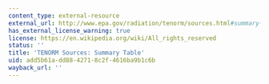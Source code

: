 ```yaml
---
content_type: external-resource
external_url: http://www.epa.gov/radiation/tenorm/sources.html#summary-table
has_external_license_warning: true
license: https://en.wikipedia.org/wiki/All_rights_reserved
status: ''
title: 'TENORM Sources: Summary Table'
uid: add5b61a-dd88-4271-8c2f-4616ba9b1c6b
wayback_url: ''
---
```

